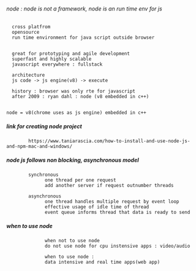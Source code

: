 ###### node : node is not a framework, node is an run time env for js
      cross platfrom
      opensource
      run time environment for java script outside browser


      great for prototyping and agile development
      superfast and highly scalable
      javascript everywhere : fullstack

      architecture
      js code -> js engine(v8) -> execute

      history : browser was only rte for javascript
      after 2009 : ryan dahl : node (v8 embedded in c++) 


    node = v8(chrome uses as js engine) embedded in c++
    
    
    
##### link for creating node project
            https://www.taniarascia.com/how-to-install-and-use-node-js-and-npm-mac-and-windows/



##### node js follows non blocking, asynchronous model
            synchronous
                  one thread per one request
                  add another server if request outnumber threads

            asynchronous
                  one thread handles multiple request by event loop
                  effective usage of idle time of thread
                  event queue informs thread that data is ready to send

##### when to use node
                  when not to use node
                  do not use node for cpu instensive apps : video/audio

                  when to use node : 
                  data intensive and real time apps(web app)
